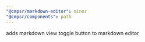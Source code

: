 ```yaml
---
"@cmpsr/markdown-editor": minor
"@cmpsr/components": path
---
```


adds markdown view toggle button to markdown editor
